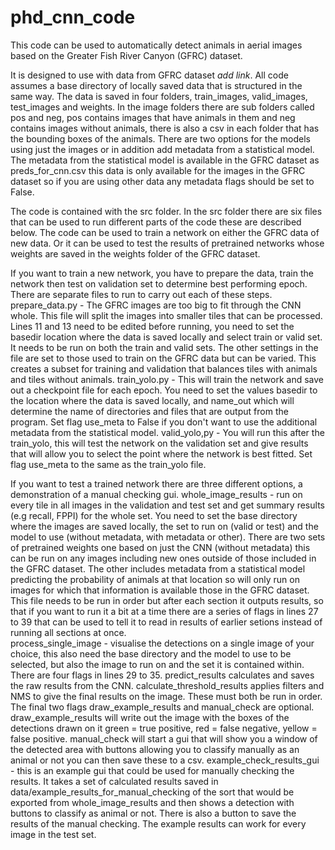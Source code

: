 # phd_cnn_code

This code can be used to automatically detect animals in aerial images based on the Greater Fish River Canyon (GFRC) dataset. 

It is designed to use with data from GFRC dataset *add link*. All code assumes a base directory of locally saved data that is structured in the same way.
The data is saved in four folders, train_images, valid_images, test_images and weights.
In the image folders there are sub folders called pos and neg, pos contains images that have animals in them and neg contains images without animals, there is also a csv in each folder that has the bounding boxes of the animals.
There are two options for the models using just the images or in addition add metadata from a statistical model. The metadata from the statistical model is available in the GFRC dataset as preds_for_cnn.csv this data is only available for the images in the GFRC dataset so if you are using other data any metadata flags should be set to False.

The code is contained with the src folder. In the src folder there are six files that can be used to run different parts of the code these are described below. The code can be used to train a network on either the GFRC data of new data. Or it can be used to test the results of pretrained networks whose weights are saved in the weights folder of the GFRC dataset.

If you want to train a new network, you have to prepare the data, train the network then test on validation set to determine best performing epoch. There are separate files to run to carry out each of these steps.
prepare_data.py - The GFRC images are too big to fit through the CNN whole. This file will split the images into smaller tiles that can be processed. Lines 11 and 13 need to be edited before running, you need to set the basedir location where the data is saved locally and select train or valid set. It needs to be run on both the train and valid sets. The other settings in the file are set to those used to train on the GFRC data but can be varied. This creates a subset for training and validation that balances tiles with animals and tiles without animals.
train_yolo.py - This will train the network and save out a checkpoint file for each epoch. You need to set the values basedir to the location where the data is saved locally, and name_out which will determine the name of directories and files that are output from the program. Set flag use_meta to False if you don't want to use the additional metadata from the statistical model.
valid_yolo,py - You will run this after the train_yolo, this will test the network on the validation set and give results that will allow you to select the point where the network is best fitted.  Set flag use_meta to the same as the train_yolo file.

If you want to test a trained network there are three different options,  a demonstration of a manual checking gui.
whole_image_results - run on every tile in all images in the validation and test set and get summary results (e.g recall, FPPI) for the whole set. You need to set the base directory where the images are saved locally, the set to run on (valid or test) and the model to use (without metadata, with metadata or other). There are two sets of pretrained weights one based on just the CNN (without metadata) this can be run on any images including new ones outside of those included in the GFRC dataset. The other includes metadata from a statistical model predicting the probability of animals at that location so will only run on images for which that information is available those in the GFRC dataset. This file needs to be run in order but after each section it outputs results, so that if you want to run it a bit at a time there are a series of flags in lines 27 to 39 that can be used to tell it to read in results of earlier setions instead of running all sections at once.  
process_single_image - visualise the detections on a single image of your choice, this also need the base directory and the model to use to be selected, but also the image to run on and the set it is contained within. There are four flags in lines 29 to 35. predict_results calculates and saves the raw results from the CNN. calculate_threshold_results applies filters and NMS to give the final results on the image. These must both be run in order. The final two flags draw_example_results and manual_check are optional. draw_example_results will write out the image with the boxes of the detections drawn on it green = true positive, red = false negative, yellow = false positive. manual_check will start a gui that will show you a window of the detected area with buttons allowing you to classify manually as an animal or not you can then save these to a csv. 
example_check_results_gui - this is an example gui that could be used for manually checking the results. It takes a set of calculated results saved in data/example_results_for_manual_checking of the sort that would be exported from whole_image_results and then shows a detection with buttons to classify as animal or not. There is also a button to save the results of the manual checking. The example results can work for every image in the test set. 

